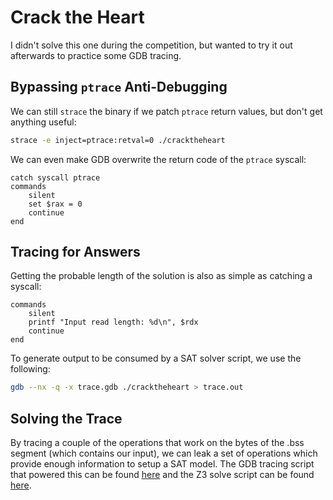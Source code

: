 # Crack the Heart

I didn't solve this one during the competition, but wanted to try it out afterwards to practice some GDB tracing.

## Bypassing `ptrace` Anti-Debugging

We can still `strace` the binary if we patch `ptrace` return values, but don't get anything useful:

```sh
strace -e inject=ptrace:retval=0 ./cracktheheart
```

We can even make GDB overwrite the return code of the `ptrace` syscall:

```gdb
catch syscall ptrace
commands
    silent
    set $rax = 0
    continue
end
```

## Tracing for Answers

Getting the probable length of the solution is also as simple as catching a syscall:

```gdb
commands
    silent
    printf "Input read length: %d\n", $rdx
    continue
end
```

To generate output to be consumed by a SAT solver script, we use the following:

```sh
gdb --nx -q -x trace.gdb ./cracktheheart > trace.out
```

## Solving the Trace

By tracing a couple of the operations that work on the bytes of the .bss segment (which contains our input), we can leak a set of operations which provide enough information to setup a SAT model. The GDB tracing script that powered this can be found [here](./trace.gdb) and the Z3 solve script can be found [here](./solve.py).
